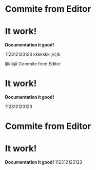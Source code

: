 # Commite from Editor

# It work!

**Documentation it good!**

112312123123
kkkkkkk
;kl;lk

ljlklkj# Commite from Editor

# It work!

**Documentation it good!**

112312123123
# Commite from Editor

# It work!

**Documentation it good!**
112312123123
